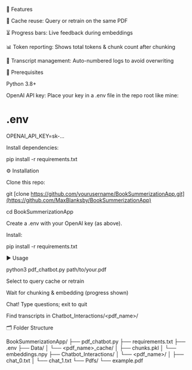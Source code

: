🚀 Features

🔄 Cache reuse: Query or retrain on the same PDF

⏳ Progress bars: Live feedback during embeddings

📊 Token reporting: Shows total tokens & chunk count after chunking

📝 Transcript management: Auto-numbered logs to avoid overwriting

🔑 Prerequisites

Python 3.8+

OpenAI API key: Place your key in a .env file in the repo root like mine:

# .env
OPENAI_API_KEY=sk-...

Install dependencies:

pip install -r requirements.txt

⚙️ Installation

Clone this repo:

git [clone https://github.com/yourusername/BookSummerizationApp.git](https://github.com/MaxBlanksby/BookSummerizationApp)

cd BookSummerizationApp

Create a .env with your OpenAI key (as above).

Install:

pip install -r requirements.txt

▶️ Usage

python3 pdf_chatbot.py path/to/your.pdf

Select to query cache or retrain

Wait for chunking & embedding (progress shown)

Chat! Type questions; exit to quit

Find transcripts in Chatbot_Interactions/<pdf_name>/

🗂️ Folder Structure

BookSummerizationApp/
├── pdf_chatbot.py
├── requirements.txt
├── .env
├── Data/
│   └── <pdf_name>_cache/
│       ├── chunks.pkl
│       └── embeddings.npy
├── Chatbot_Interactions/
│   └── <pdf_name>/
│       ├── chat_0.txt
│       └── chat_1.txt
└── Pdfs/
    └── example.pdf
